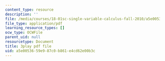 ```yaml
---
content_type: resource
description: ''
file: /media/courses/18-01sc-single-variable-calculus-fall-2010/a5e0053659e987c0b861e4cd62e00b3c_zUEuKrxgHws.pdf
file_type: application/pdf
learning_resource_types: []
ocw_type: OCWFile
parent_uid: null
resourcetype: Document
title: 3play pdf file
uid: a5e00536-59e9-87c0-b861-e4cd62e00b3c
---
```


